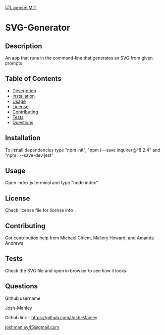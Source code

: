 
  [![License: MIT](https://img.shields.io/badge/License-MIT-yellow.svg)](https://opensource.org/licenses/MIT)
  <a id="title"></a>
  # SVG-Generator
  <a id="description"></a>
  ## Description
  An app that runs in the command-line that generates an SVG from given prompts
  ## Table of Contents
  * [Description](#description)
  * [Installation](#installation)
  * [Usage](#usage)
  * [License](#license)
  * [Contributing](#contributing)
  * [Tests](#tests)
  * [Questions](#questions)

  <a id="installation"></a>
  ## Installation
  To install dependencies type "npm init", "npm i --save inquirer@^8.2.4" and "npm i --save-dev jest"
  <a id="usage"></a>
  ## Usage
  Open index.js terminal and type "node index"
  <a id="license"></a>
  ## License
  Check license file for license info
  <a id="contributing"></a>
  ## Contributing
  Got contribution help from Michael Chiem, Mallory Howard, and Amanda Andrews
  <a id="tests"></a>
  ## Tests
  Check the SVG file and open in browser to see how it looks
  <a id="questions"></a>
  ## Questions
  Github username

  Josh-Manley

  Github link - https://github.com/Josh-Manley

  joshmanley45@gmail.com
